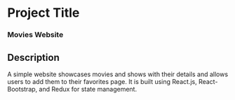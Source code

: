 # Project Title
### Movies Website
## Description
A simple website showcases movies and shows with their details and allows users to add them to their favorites page. It is built using React.js, React-Bootstrap, and Redux for state management.

